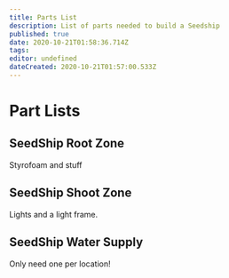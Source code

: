 ```yaml
---
title: Parts List
description: List of parts needed to build a Seedship
published: true
date: 2020-10-21T01:58:36.714Z
tags: 
editor: undefined
dateCreated: 2020-10-21T01:57:00.533Z
---
```


# Part Lists
## SeedShip Root Zone
Styrofoam and stuff
## SeedShip Shoot Zone
Lights and a light frame.
## SeedShip Water Supply
Only need one per location! 
